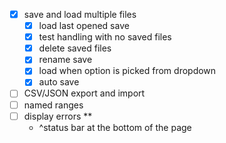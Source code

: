 - [x] save and load multiple files
  - [x] load last opened save
  - [x] test handling with no saved files
  - [x] delete saved files
  - [x] rename save
  - [x] load when option is picked from dropdown
  - [x] auto save
- [ ] CSV/JSON export and import
- [ ] named ranges
- [ ] display errors **
  - ^status bar at the bottom of the page